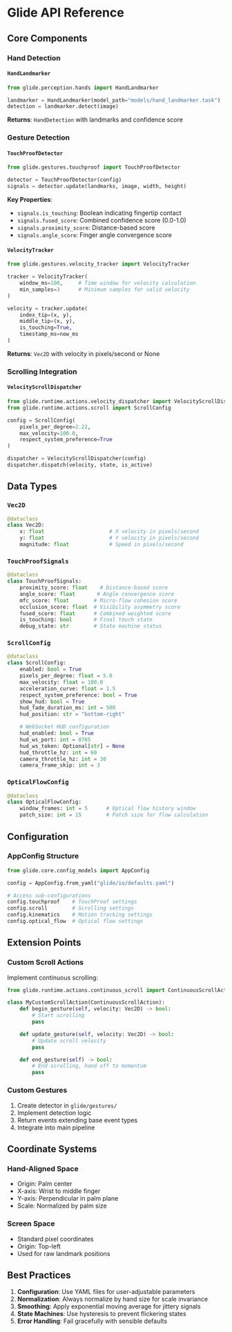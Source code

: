 # Glide API Reference

## Core Components

### Hand Detection

#### `HandLandmarker`
```python
from glide.perception.hands import HandLandmarker

landmarker = HandLandmarker(model_path="models/hand_landmarker.task")
detection = landmarker.detect(image)
```

**Returns**: `HandDetection` with landmarks and confidence score

### Gesture Detection

#### `TouchProofDetector`
```python
from glide.gestures.touchproof import TouchProofDetector

detector = TouchProofDetector(config)
signals = detector.update(landmarks, image, width, height)
```

**Key Properties**:
- `signals.is_touching`: Boolean indicating fingertip contact
- `signals.fused_score`: Combined confidence score (0.0-1.0)
- `signals.proximity_score`: Distance-based score
- `signals.angle_score`: Finger angle convergence score

#### `VelocityTracker`
```python
from glide.gestures.velocity_tracker import VelocityTracker

tracker = VelocityTracker(
    window_ms=100,     # Time window for velocity calculation
    min_samples=3      # Minimum samples for valid velocity
)

velocity = tracker.update(
    index_tip=(x, y),
    middle_tip=(x, y),
    is_touching=True,
    timestamp_ms=now_ms
)
```

**Returns**: `Vec2D` with velocity in pixels/second or None

### Scrolling Integration

#### `VelocityScrollDispatcher`
```python
from glide.runtime.actions.velocity_dispatcher import VelocityScrollDispatcher
from glide.runtime.actions.scroll import ScrollConfig

config = ScrollConfig(
    pixels_per_degree=2.22,
    max_velocity=100.0,
    respect_system_preference=True
)

dispatcher = VelocityScrollDispatcher(config)
dispatcher.dispatch(velocity, state, is_active)
```

## Data Types

### `Vec2D`
```python
@dataclass
class Vec2D:
    x: float                     # X velocity in pixels/second
    y: float                     # Y velocity in pixels/second
    magnitude: float             # Speed in pixels/second
```

### `TouchProofSignals`
```python
@dataclass
class TouchProofSignals:
    proximity_score: float    # Distance-based score
    angle_score: float       # Angle convergence score
    mfc_score: float        # Micro-flow cohesion score
    occlusion_score: float  # Visibility asymmetry score
    fused_score: float      # Combined weighted score
    is_touching: bool       # Final touch state
    debug_state: str        # State machine status
```

### `ScrollConfig`
```python
@dataclass
class ScrollConfig:
    enabled: bool = True
    pixels_per_degree: float = 5.0
    max_velocity: float = 100.0
    acceleration_curve: float = 1.5
    respect_system_preference: bool = True
    show_hud: bool = True
    hud_fade_duration_ms: int = 500
    hud_position: str = "bottom-right"

    # WebSocket HUD configuration
    hud_enabled: bool = True
    hud_ws_port: int = 8765
    hud_ws_token: Optional[str] = None
    hud_throttle_hz: int = 60
    camera_throttle_hz: int = 30
    camera_frame_skip: int = 3
```

### `OpticalFlowConfig`
```python
@dataclass
class OpticalFlowConfig:
    window_frames: int = 5      # Optical flow history window
    patch_size: int = 15        # Patch size for flow calculation
```

## Configuration

### AppConfig Structure
```python
from glide.core.config_models import AppConfig

config = AppConfig.from_yaml("glide/io/defaults.yaml")

# Access sub-configurations
config.touchproof    # TouchProof settings
config.scroll        # Scrolling settings
config.kinematics    # Motion tracking settings
config.optical_flow  # Optical flow settings
```

## Extension Points

### Custom Scroll Actions

Implement continuous scrolling:

```python
from glide.runtime.actions.continuous_scroll import ContinuousScrollAction

class MyCustomScrollAction(ContinuousScrollAction):
    def begin_gesture(self, velocity: Vec2D) -> bool:
        # Start scrolling
        pass

    def update_gesture(self, velocity: Vec2D) -> bool:
        # Update scroll velocity
        pass

    def end_gesture(self) -> bool:
        # End scrolling, hand off to momentum
        pass
```

### Custom Gestures

1. Create detector in `glide/gestures/`
2. Implement detection logic
3. Return events extending base event types
4. Integrate into main pipeline

## Coordinate Systems

### Hand-Aligned Space
- Origin: Palm center
- X-axis: Wrist to middle finger
- Y-axis: Perpendicular in palm plane
- Scale: Normalized by palm size

### Screen Space
- Standard pixel coordinates
- Origin: Top-left
- Used for raw landmark positions

## Best Practices

1. **Configuration**: Use YAML files for user-adjustable parameters
2. **Normalization**: Always normalize by hand size for scale invariance
3. **Smoothing**: Apply exponential moving average for jittery signals
4. **State Machines**: Use hysteresis to prevent flickering states
5. **Error Handling**: Fail gracefully with sensible defaults
